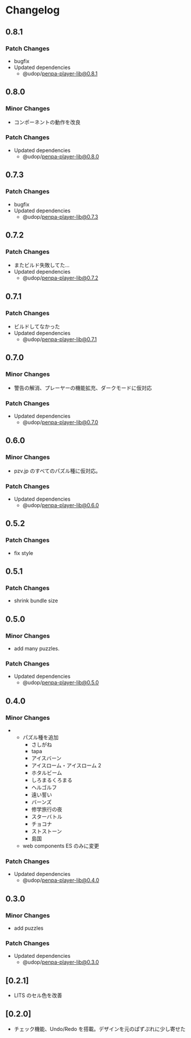 # Changelog

## 0.8.1

### Patch Changes

- bugfix
- Updated dependencies
  - @udop/penpa-player-lib@0.8.1

## 0.8.0

### Minor Changes

- コンポーネントの動作を改良

### Patch Changes

- Updated dependencies
  - @udop/penpa-player-lib@0.8.0

## 0.7.3

### Patch Changes

- bugfix
- Updated dependencies
  - @udop/penpa-player-lib@0.7.3

## 0.7.2

### Patch Changes

- またビルド失敗してた...
- Updated dependencies
  - @udop/penpa-player-lib@0.7.2

## 0.7.1

### Patch Changes

- ビルドしてなかった
- Updated dependencies
  - @udop/penpa-player-lib@0.7.1

## 0.7.0

### Minor Changes

- 警告の解消、プレーヤーの機能拡充、ダークモードに仮対応

### Patch Changes

- Updated dependencies
  - @udop/penpa-player-lib@0.7.0

## 0.6.0

### Minor Changes

- pzv.jp のすべてのパズル種に仮対応。

### Patch Changes

- Updated dependencies
  - @udop/penpa-player-lib@0.6.0

## 0.5.2

### Patch Changes

- fix style

## 0.5.1

### Patch Changes

- shrink bundle size

## 0.5.0

### Minor Changes

- add many puzzles.

### Patch Changes

- Updated dependencies
  - @udop/penpa-player-lib@0.5.0

## 0.4.0

### Minor Changes

- - パズル種を追加
    - さしがね
    - tapa
    - アイスバーン
    - アイスローム・アイスローム 2
    - ホタルビーム
    - しろまるくろまる
    - ヘルゴルフ
    - 遠い誓い
    - バーンズ
    - 修学旅行の夜
    - スターバトル
    - チョコナ
    - ストストーン
    - 島国
  - web components ES のみに変更

### Patch Changes

- Updated dependencies
  - @udop/penpa-player-lib@0.4.0

## 0.3.0

### Minor Changes

- add puzzles

### Patch Changes

- Updated dependencies
  - @udop/penpa-player-lib@0.3.0

## [0.2.1]

- LITS のセル色を改善

## [0.2.0]

- チェック機能、Undo/Redo を搭載。デザインを元のぱずぷれに少し寄せた
